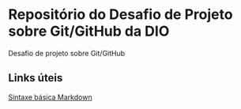 # Repositório do Desafio de Projeto sobre Git/GitHub da DIO
Desafio de projeto sobre Git/GitHub

## Links úteis
[Sintaxe básica Markdown](https://www.markdownguide.org/basic-syntax/)
